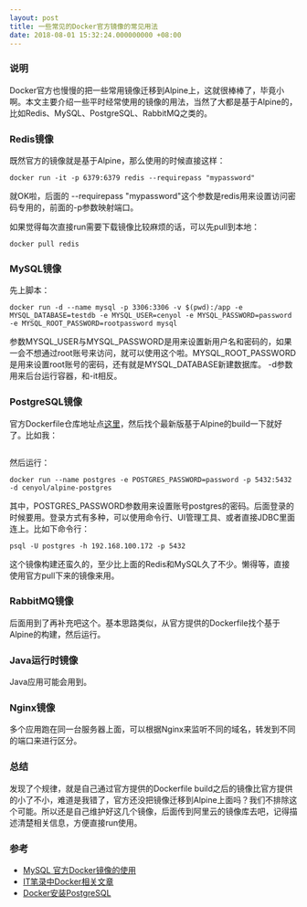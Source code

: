 ```yaml
---
layout: post
title: 一些常见的Docker官方镜像的常见用法
date: 2018-08-01 15:32:24.000000000 +08:00
---
```

### 说明

Docker官方也慢慢的把一些常用镜像迁移到Alpine上，这就很棒棒了，毕竟小啊。本文主要介绍一些平时经常使用的镜像的用法，当然了大都是基于Alpine的，比如Redis、MySQL、PostgreSQL、RabbitMQ之类的。

### Redis镜像

既然官方的镜像就是基于Alpine，那么使用的时候直接这样：
```
docker run -it -p 6379:6379 redis --requirepass "mypassword"
```
就OK啦，后面的 --requirepass "mypassword"这个参数是redis用来设置访问密码专用的，前面的-p参数映射端口。

如果觉得每次直接run需要下载镜像比较麻烦的话，可以先pull到本地：
```
docker pull redis
```

### MySQL镜像

先上脚本：
```
docker run -d --name mysql -p 3306:3306 -v $(pwd):/app -e MYSQL_DATABASE=testdb -e MYSQL_USER=cenyol -e MYSQL_PASSWORD=password -e MYSQL_ROOT_PASSWORD=rootpassword mysql
```
参数MYSQL_USER与MYSQL_PASSWORD是用来设置新用户名和密码的，如果一会不想通过root账号来访问，就可以使用这个啦。MYSQL_ROOT_PASSWORD是用来设置root账号的密码，还有就是MYSQL_DATABASE新建数据库。
-d参数用来后台运行容器，和-it相反。


### PostgreSQL镜像

官方Dockerfile仓库地址点[这里](https://github.com/docker-library/postgres)，然后找个最新版基于Alpine的build一下就好了。比如我：
```
```
然后运行：
```
docker run --name postgres -e POSTGRES_PASSWORD=password -p 5432:5432 -d cenyol/alpine-postgres
```
其中，POSTGRES_PASSWORD参数用来设置账号postgres的密码。后面登录的时候要用。登录方式有多种，可以使用命令行、UI管理工具、或者直接JDBC里面连上。比如下命令行：
```
psql -U postgres -h 192.168.100.172 -p 5432
```
这个镜像构建还蛮久的，至少比上面的Redis和MySQL久了不少。懒得等，直接使用官方pull下来的镜像来用。


### RabbitMQ镜像

后面用到了再补充吧这个。基本思路类似，从官方提供的Dockerfile找个基于Alpine的构建，然后运行。


### Java运行时镜像

Java应用可能会用到。

### Nginx镜像

多个应用跑在同一台服务器上面，可以根据Nginx来监听不同的域名，转发到不同的端口来进行区分。

### 总结

发现了个规律，就是自己通过官方提供的Dockerfile build之后的镜像比官方提供的小了不小，难道是我错了，官方还没把镜像迁移到Alpine上面吗？我们不排除这个可能。所以还是自己维护好这几个镜像，后面传到阿里云的镜像库去吧，记得描述清楚相关信息，方便直接run使用。

### 参考
- [MySQL 官方Docker镜像的使用](https://itbilu.com/linux/docker/EyP7QP86M.html)
- [IT笔录中Docker相关文章](https://itbilu.com/linux/docker)
- [Docker安装PostgreSQL](https://blog.csdn.net/liuyueyi1995/article/details/61204205)
